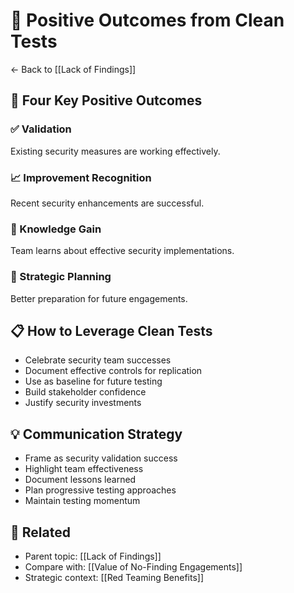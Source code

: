 # 🌟 Positive Outcomes from Clean Tests

← Back to [[Lack of Findings]]

## 🎯 Four Key Positive Outcomes

### **✅ Validation**
Existing security measures are working effectively.

### **📈 Improvement Recognition**
Recent security enhancements are successful.

### **🧠 Knowledge Gain**
Team learns about effective security implementations.

### **🎯 Strategic Planning**
Better preparation for future engagements.

## 📋 How to Leverage Clean Tests
- Celebrate security team successes
- Document effective controls for replication
- Use as baseline for future testing
- Build stakeholder confidence
- Justify security investments

## 💡 Communication Strategy
- Frame as security validation success
- Highlight team effectiveness
- Document lessons learned
- Plan progressive testing approaches
- Maintain testing momentum

## 🔗 Related
- Parent topic: [[Lack of Findings]]
- Compare with: [[Value of No-Finding Engagements]]
- Strategic context: [[Red Teaming Benefits]]
